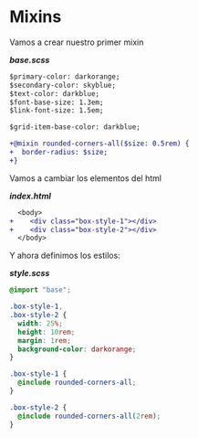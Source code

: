 # Mixins

Vamos a crear nuestro primer mixin

***base.scss***

```diff
$primary-color: darkorange;
$secondary-color: skyblue;
$text-color: darkblue;
$font-base-size: 1.3em;
$link-font-size: 1.5em;

$grid-item-base-color: darkblue;

+@mixin rounded-corners-all($size: 0.5rem) {
+  border-radius: $size;
+}

```

Vamos a cambiar los elementos del html

***index.html***

```diff
  <body>
+    <div class="box-style-1"></div>
+    <div class="box-style-2"></div>
  </body>

```

Y ahora definimos los estilos:

***style.scss***

```scss
@import "base";

.box-style-1,
.box-style-2 {
  width: 25%;
  height: 10rem;
  margin: 1rem;
  background-color: darkorange;
}

.box-style-1 {
  @include rounded-corners-all;
}

.box-style-2 {
  @include rounded-corners-all(2rem);
}
```
